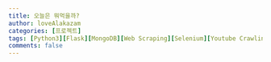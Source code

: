 ```yaml
---
title: 오늘은 뭐먹을까?
author: loveAlakazam
categories: [프로젝트]
tags: [Python3][Flask][MongoDB][Web Scraping][Selenium][Youtube Crawling API]
comments: false
---
```

